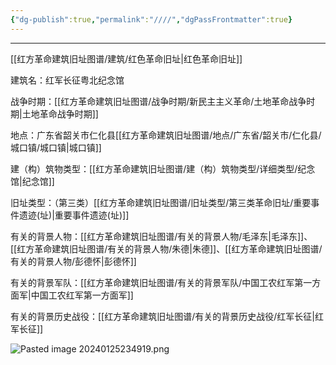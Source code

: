 ```yaml
---
{"dg-publish":true,"permalink":"////","dgPassFrontmatter":true}
---
```



--------
[[红方革命建筑旧址图谱/建筑/红色革命旧址\|红色革命旧址]]

建筑名：红军长征粤北纪念馆

战争时期：[[红方革命建筑旧址图谱/战争时期/新民主主义革命/土地革命战争时期\|土地革命战争时期]]

地点：广东省韶关市仁化县[[红方革命建筑旧址图谱/地点/广东省/韶关市/仁化县/城口镇/城口镇\|城口镇]]

建（构）筑物类型：[[红方革命建筑旧址图谱/建（构）筑物类型/详细类型/纪念馆\|纪念馆]]

旧址类型：（第三类）[[红方革命建筑旧址图谱/旧址类型/第三类革命旧址/重要事件遗迹(址)\|重要事件遗迹(址)]]

有关的背景人物：[[红方革命建筑旧址图谱/有关的背景人物/毛泽东\|毛泽东]]、[[红方革命建筑旧址图谱/有关的背景人物/朱德\|朱德]]、[[红方革命建筑旧址图谱/有关的背景人物/彭德怀\|彭德怀]]

有关的背景军队：[[红方革命建筑旧址图谱/有关的背景军队/中国工农红军第一方面军\|中国工农红军第一方面军]]

有关的背景历史战役：[[红方革命建筑旧址图谱/有关的背景历史战役/红军长征\|红军长征]]

![Pasted image 20240125234919.png](/img/user/%E7%BA%A2%E6%96%B9%E9%9D%A9%E5%91%BD%E5%BB%BA%E7%AD%91%E6%97%A7%E5%9D%80%E5%9B%BE%E8%B0%B1/%E5%9B%BE%E7%89%87/Pasted%20image%2020240125234919.png)